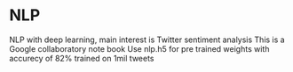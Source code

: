 # NLP
NLP with deep learning, main interest is Twitter sentiment analysis
This is a Google collaboratory note book
Use nlp.h5 for pre trained weights with accurecy of 82% trained on 1mil tweets
